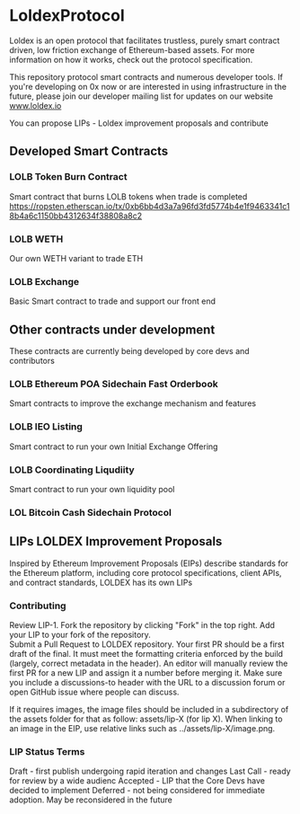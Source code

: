 # LoldexProtocol

Loldex is an open protocol that facilitates trustless, purely smart contract driven, low friction exchange of Ethereum-based assets. 
For more information on how it works, check out the protocol specification.

This repository protocol smart contracts and numerous developer tools. If you're developing on 0x now or are interested in using infrastructure in the future, 
please join our developer mailing list for updates on our website www.loldex.io

You can propose LIPs - Loldex improvement proposals and contribute 

## Developed Smart Contracts 

### LOLB Token Burn Contract
Smart contract that burns LOLB tokens when trade is completed
https://ropsten.etherscan.io/tx/0xb6bb4d3a7a96fd3fd5774b4e1f9463341c18b4a6c1150bb4312634f38808a8c2
### LOLB WETH 
Our own WETH variant to trade ETH
### LOLB Exchange 
Basic Smart contract to trade and support our front end 

## Other contracts under development
These contracts are currently being developed by core devs and contributors

### LOLB Ethereum POA Sidechain Fast Orderbook 
Smart contracts to improve the exchange mechanism and features 
### LOLB IEO Listing  
Smart contract to run your own Initial Exchange Offering
### LOLB Coordinating Liqudiity
Smart contract to run your own liquidity pool
### LOL Bitcoin Cash Sidechain Protocol 

## LIPs LOLDEX Improvement Proposals

Inspired by Ethereum Improvement Proposals (EIPs) describe standards for the Ethereum platform, including core protocol specifications, client APIs, and contract standards, LOLDEX has its own LIPs 
 

### Contributing

Review LIP-1.
Fork the repository by clicking "Fork" in the top right.
Add your LIP to your fork of the repository.  
Submit a Pull Request to LOLDEX repository.
Your first PR should be a first draft of the final. It must meet the formatting criteria enforced by the build (largely, correct metadata in the header). An editor will manually review the first PR for a new LIP and assign it a number before merging it. Make sure you include a discussions-to header with the URL to a discussion forum or open GitHub issue where people can discuss.

If it requires images, the image files should be included in a subdirectory of the assets folder for that as follow: assets/lip-X (for lip X). When linking to an image in the EIP, use relative links such as ../assets/lip-X/image.png.


### LIP Status Terms

Draft - first publish undergoing rapid iteration and changes
Last Call - ready for review by a wide audienc
Accepted - LIP that the Core Devs have decided to implement 
Deferred - not being considered for immediate adoption. May be reconsidered in the future 
 
